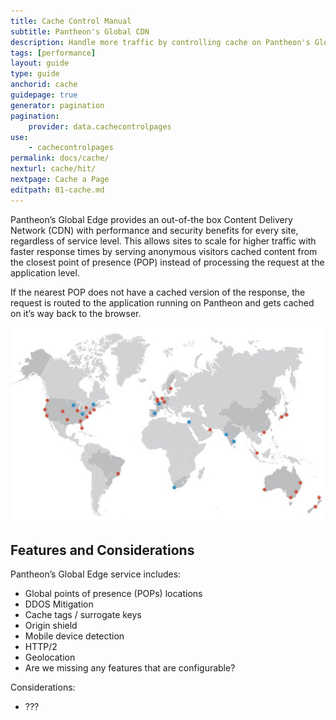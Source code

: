 ```yaml
---
title: Cache Control Manual
subtitle: Pantheon's Global CDN
description: Handle more traffic by controlling cache on Pantheon's Global content distribution network.
tags: [performance]
layout: guide
type: guide
anchorid: cache
guidepage: true
generator: pagination
pagination:
    provider: data.cachecontrolpages
use:
    - cachecontrolpages
permalink: docs/cache/
nexturl: cache/hit/
nextpage: Cache a Page
editpath: 01-cache.md
---
```


Pantheon’s Global Edge provides an out-of-the box Content Delivery Network (CDN) with performance and security benefits for every site, regardless of service level. This allows sites to scale for higher traffic with faster response times by serving anonymous visitors cached content from the closest point of presence (POP) instead of processing the request at the application level.

If the nearest POP does not have a cached version of the response, the request is routed to the application running on Pantheon and gets cached on it’s way back to the browser.

![Global CDN POP](/source/docs/assets/images/pop.jpg)

## Features and Considerations
Pantheon’s Global Edge service includes:

- Global points of presence (POPs) locations
- DDOS Mitigation
- Cache tags / surrogate keys
- Origin shield
- Mobile device detection
- HTTP/2
- Geolocation
- Are we missing any features that are configurable?

Considerations:

- ???
